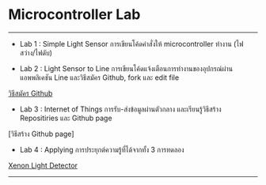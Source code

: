 # Microcontroller Lab
------------------------

- Lab 1 : Simple Light Sensor
การเขียนโค้ดคำสั่งให้ microcontroller ทำงาน (ไฟสว่าง/ไฟดับ)

- Lab 2 : Light Sensor to Line
การเขียนโค้ดแจ้งเตือนการทำงานของอุปกรณ์ผ่านแอพพลิเคชัน Line และวิธีสมัคร Github, fork และ edit file

[วิธีสมัคร Github](https://www.youtube.com/watch?v=hZ6cc13eMZw)

- Lab 3 : Internet of Things
การรับ-ส่งข้อมูลผ่านตัวกลาง และเรียนรู้วิธีสร้าง Repositiries และ Github page 

[วิธีสร้าง Github page]

- Lab 4 : Applying
การประยุกต์ความรู้ที่ได้จากทั้ง 3 การทดลอง

[Xenon Light Detector](https://drive.google.com/file/d/1fzsjwDm33n2jC7OeOdvXqQw5UM6-BDhX/view?usp=sharing)

-----------------------------
